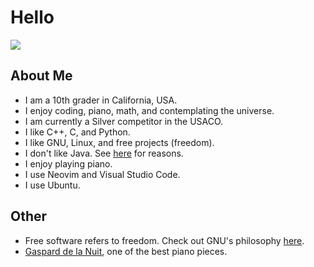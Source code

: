 # Hello

![](https://github-readme-stats.vercel.app/api/top-langs/?username=phuang1024&theme=dark&layout=compact)

## About Me

* I am a 10th grader in California, USA.
* I enjoy coding, piano, math, and contemplating the universe.
* I am currently a Silver competitor in the USACO.
* I like C++, C, and Python.
* I like GNU, Linux, and free projects (freedom).
* I don't like Java. See [here](/no_java.md) for reasons.
* I enjoy playing piano.
* I use Neovim and Visual Studio Code.
* I use Ubuntu.

## Other

* Free software refers to freedom. Check out GNU's philosophy [here](https://gnu.org).
* [Gaspard de la Nuit](https://youtu.be/n_yIgrkSNzE), one of the best piano pieces.

